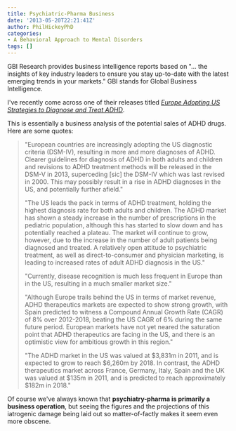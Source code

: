 ```yaml
---
title: Psychiatric-Pharma Business
date: '2013-05-20T22:21:41Z'
author: PhilHickeyPhD
categories:
- A Behavioral Approach to Mental Disorders
tags: []
---
```


GBI Research provides business intelligence reports based on "… the insights of key industry leaders to ensure you stay up-to-date with the latest emerging trends in your markets." GBI stands for Global Business Intelligence.

I've recently come across one of their releases titled <a href="http://www.gbiresearch.com/pressreleasedetails.aspx?title=Pharmaceuticals_and_Healthcare&amp;prid=224"><em>Europe Adopting US Strategies to Diagnose and Treat ADHD</em></a>.

This is essentially a business analysis of the potential sales of ADHD drugs.  Here are some quotes:
<blockquote>"European countries are increasingly adopting the US diagnostic criteria (DSM-IV), resulting in more and more diagnoses of ADHD. Clearer guidelines for diagnosis of ADHD in both adults and children and revisions to ADHD treatment methods will be released in the DSM-V in 2013, superceding [sic] the DSM-IV which was last revised in 2000. This may possibly result in a rise in ADHD diagnoses in the US, and potentially further afield."

"The US leads the pack in terms of ADHD treatment, holding the highest diagnosis rate for both adults and children. The ADHD market has shown a steady increase in the number of prescriptions in the pediatric population, although this has started to slow down and has potentially reached a plateau. The market will continue to grow, however, due to the increase in the number of adult patients being diagnosed and treated. A relatively open attitude to psychiatric treatment, as well as direct-to-consumer and physician marketing, is leading to increased rates of adult ADHD diagnosis in the US."

"Currently, disease recognition is much less frequent in Europe than in the US, resulting in a much smaller market size."

"Although Europe trails behind the US in terms of market revenue, ADHD therapeutics markets are expected to show strong growth, with Spain predicted to witness a Compound Annual Growth Rate (CAGR) of 8% over 2012-2018, beating the US CAGR of 6% during the same future period. European markets have not yet neared the saturation point that ADHD therapeutics are facing in the US, and there is an optimistic view for ambitious growth in this region."

"The ADHD market in the US was valued at $3,831m in 2011, and is expected to grow to reach $6,260m by 2018. In contrast, the ADHD therapeutics market across France, Germany, Italy, Spain and the UK was valued at $135m in 2011, and is predicted to reach approximately $182m in 2018."</blockquote>
Of course we've always known that <strong>psychiatry-pharma is primarily a business operation</strong>, but seeing the figures and the projections of this iatrogenic damage being laid out so matter-of-factly makes it seem even more obscene.